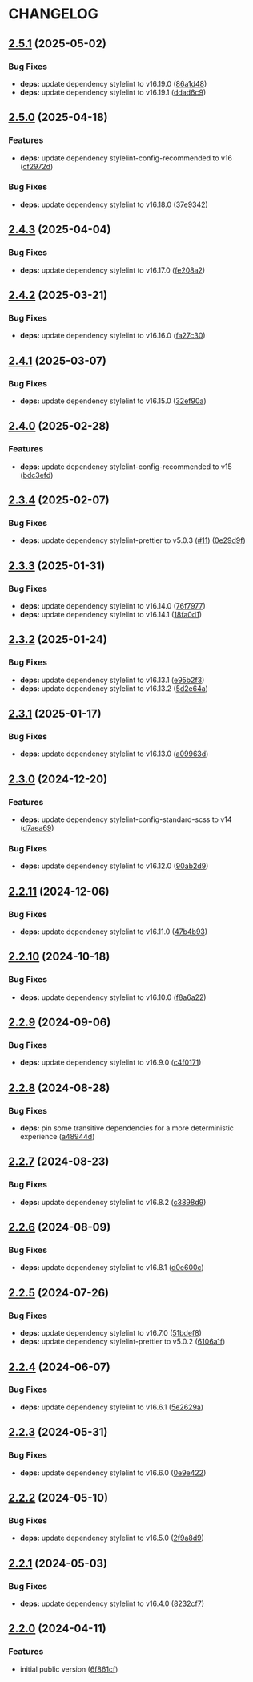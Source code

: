 # CHANGELOG

## [2.5.1](https://github.com/Forsakringskassan/stylelint-config/compare/v2.5.0...v2.5.1) (2025-05-02)

### Bug Fixes

* **deps:** update dependency stylelint to v16.19.0 ([86a1d48](https://github.com/Forsakringskassan/stylelint-config/commit/86a1d48486f8b7a6f158d769a0cab576fe8f8c1a))
* **deps:** update dependency stylelint to v16.19.1 ([ddad6c9](https://github.com/Forsakringskassan/stylelint-config/commit/ddad6c90e84c64eca985285a3810b20bc7721a6c))

## [2.5.0](https://github.com/Forsakringskassan/stylelint-config/compare/v2.4.3...v2.5.0) (2025-04-18)

### Features

* **deps:** update dependency stylelint-config-recommended to v16 ([cf2972d](https://github.com/Forsakringskassan/stylelint-config/commit/cf2972ded8aaa1d94362d4042986c91faa892304))

### Bug Fixes

* **deps:** update dependency stylelint to v16.18.0 ([37e9342](https://github.com/Forsakringskassan/stylelint-config/commit/37e9342ed9c19d64f3923259017b661f6959e912))

## [2.4.3](https://github.com/Forsakringskassan/stylelint-config/compare/v2.4.2...v2.4.3) (2025-04-04)

### Bug Fixes

* **deps:** update dependency stylelint to v16.17.0 ([fe208a2](https://github.com/Forsakringskassan/stylelint-config/commit/fe208a2b1bb5fde6ac30f0364e90ff3b1f6ccfb0))

## [2.4.2](https://github.com/Forsakringskassan/stylelint-config/compare/v2.4.1...v2.4.2) (2025-03-21)

### Bug Fixes

* **deps:** update dependency stylelint to v16.16.0 ([fa27c30](https://github.com/Forsakringskassan/stylelint-config/commit/fa27c302fb562088c166ef4184f484e986f54a62))

## [2.4.1](https://github.com/Forsakringskassan/stylelint-config/compare/v2.4.0...v2.4.1) (2025-03-07)

### Bug Fixes

* **deps:** update dependency stylelint to v16.15.0 ([32ef90a](https://github.com/Forsakringskassan/stylelint-config/commit/32ef90a85473bff46ae7ac74d5721287f0386f5d))

## [2.4.0](https://github.com/Forsakringskassan/stylelint-config/compare/v2.3.4...v2.4.0) (2025-02-28)

### Features

* **deps:** update dependency stylelint-config-recommended to v15 ([bdc3efd](https://github.com/Forsakringskassan/stylelint-config/commit/bdc3efd10934a4db2edb02eaf43fe8311cb92270))

## [2.3.4](https://github.com/Forsakringskassan/stylelint-config/compare/v2.3.3...v2.3.4) (2025-02-07)

### Bug Fixes

* **deps:** update dependency stylelint-prettier to v5.0.3 ([#11](https://github.com/Forsakringskassan/stylelint-config/issues/11)) ([0e29d9f](https://github.com/Forsakringskassan/stylelint-config/commit/0e29d9f97cfb3b2d692d012d71d7bf85ba197ab1))

## [2.3.3](https://github.com/Forsakringskassan/stylelint-config/compare/v2.3.2...v2.3.3) (2025-01-31)

### Bug Fixes

* **deps:** update dependency stylelint to v16.14.0 ([76f7977](https://github.com/Forsakringskassan/stylelint-config/commit/76f79779078e6ef67439d4d00a9595d3d4f3f183))
* **deps:** update dependency stylelint to v16.14.1 ([18fa0d1](https://github.com/Forsakringskassan/stylelint-config/commit/18fa0d19ac7a77bd8cfd0f88e3c7f9a867cba831))

## [2.3.2](https://github.com/Forsakringskassan/stylelint-config/compare/v2.3.1...v2.3.2) (2025-01-24)

### Bug Fixes

* **deps:** update dependency stylelint to v16.13.1 ([e95b2f3](https://github.com/Forsakringskassan/stylelint-config/commit/e95b2f33173de03cd7fe3d70c802c2e394e3f356))
* **deps:** update dependency stylelint to v16.13.2 ([5d2e64a](https://github.com/Forsakringskassan/stylelint-config/commit/5d2e64a387f1c5d10f6a78256110c93e0aac619c))

## [2.3.1](https://github.com/Forsakringskassan/stylelint-config/compare/v2.3.0...v2.3.1) (2025-01-17)

### Bug Fixes

* **deps:** update dependency stylelint to v16.13.0 ([a09963d](https://github.com/Forsakringskassan/stylelint-config/commit/a09963d5da345bb44fe9ab6912c07e70604d0634))

## [2.3.0](https://github.com/Forsakringskassan/stylelint-config/compare/v2.2.11...v2.3.0) (2024-12-20)

### Features

* **deps:** update dependency stylelint-config-standard-scss to v14 ([d7aea69](https://github.com/Forsakringskassan/stylelint-config/commit/d7aea69fcc700eed18aad8afb615b16caba480b2))

### Bug Fixes

* **deps:** update dependency stylelint to v16.12.0 ([90ab2d9](https://github.com/Forsakringskassan/stylelint-config/commit/90ab2d9e150c997a8bd948eaf6600164b4f53fd9))

## [2.2.11](https://github.com/Forsakringskassan/stylelint-config/compare/v2.2.10...v2.2.11) (2024-12-06)


### Bug Fixes

* **deps:** update dependency stylelint to v16.11.0 ([47b4b93](https://github.com/Forsakringskassan/stylelint-config/commit/47b4b93f9345776a4fc99bc5984a1930615f1b71))

## [2.2.10](https://github.com/Forsakringskassan/stylelint-config/compare/v2.2.9...v2.2.10) (2024-10-18)


### Bug Fixes

* **deps:** update dependency stylelint to v16.10.0 ([f8a6a22](https://github.com/Forsakringskassan/stylelint-config/commit/f8a6a22ec16bde8bcd7ba2bdcea06397e2a02268))

## [2.2.9](https://github.com/Forsakringskassan/stylelint-config/compare/v2.2.8...v2.2.9) (2024-09-06)


### Bug Fixes

* **deps:** update dependency stylelint to v16.9.0 ([c4f0171](https://github.com/Forsakringskassan/stylelint-config/commit/c4f0171cfd07fb3c7613915e593ecc74ba3dc402))

## [2.2.8](https://github.com/Forsakringskassan/stylelint-config/compare/v2.2.7...v2.2.8) (2024-08-28)


### Bug Fixes

* **deps:** pin some transitive dependencies for a more deterministic experience ([a48944d](https://github.com/Forsakringskassan/stylelint-config/commit/a48944d9cc9c853b5b365cfce32a59cbd4a32b64))

## [2.2.7](https://github.com/Forsakringskassan/stylelint-config/compare/v2.2.6...v2.2.7) (2024-08-23)


### Bug Fixes

* **deps:** update dependency stylelint to v16.8.2 ([c3898d9](https://github.com/Forsakringskassan/stylelint-config/commit/c3898d9dedef79a69e7ba0f99b999263122e7604))

## [2.2.6](https://github.com/Forsakringskassan/stylelint-config/compare/v2.2.5...v2.2.6) (2024-08-09)


### Bug Fixes

* **deps:** update dependency stylelint to v16.8.1 ([d0e600c](https://github.com/Forsakringskassan/stylelint-config/commit/d0e600c178c391fde56c70e55db17055cf758ddf))

## [2.2.5](https://github.com/Forsakringskassan/stylelint-config/compare/v2.2.4...v2.2.5) (2024-07-26)


### Bug Fixes

* **deps:** update dependency stylelint to v16.7.0 ([51bdef8](https://github.com/Forsakringskassan/stylelint-config/commit/51bdef86f7c47d673aedb2c93a490f9adf4c5bd7))
* **deps:** update dependency stylelint-prettier to v5.0.2 ([6106a1f](https://github.com/Forsakringskassan/stylelint-config/commit/6106a1f1536b442f82e524d869984812936ba337))

## [2.2.4](https://github.com/Forsakringskassan/stylelint-config/compare/v2.2.3...v2.2.4) (2024-06-07)


### Bug Fixes

* **deps:** update dependency stylelint to v16.6.1 ([5e2629a](https://github.com/Forsakringskassan/stylelint-config/commit/5e2629aa69d5f7b7d25e4b1af6cfcb5a8db19d28))

## [2.2.3](https://github.com/Forsakringskassan/stylelint-config/compare/v2.2.2...v2.2.3) (2024-05-31)


### Bug Fixes

* **deps:** update dependency stylelint to v16.6.0 ([0e9e422](https://github.com/Forsakringskassan/stylelint-config/commit/0e9e4220f3f3ea11e0ae02461298f31b92e858d7))

## [2.2.2](https://github.com/Forsakringskassan/stylelint-config/compare/v2.2.1...v2.2.2) (2024-05-10)


### Bug Fixes

* **deps:** update dependency stylelint to v16.5.0 ([2f9a8d9](https://github.com/Forsakringskassan/stylelint-config/commit/2f9a8d94204fe74d5087335ebdd39f3a5ee0e1c7))

## [2.2.1](https://github.com/Forsakringskassan/stylelint-config/compare/v2.2.0...v2.2.1) (2024-05-03)


### Bug Fixes

* **deps:** update dependency stylelint to v16.4.0 ([8232cf7](https://github.com/Forsakringskassan/stylelint-config/commit/8232cf7da82e62cfd0bd9918b6cd8221205888fa))

## [2.2.0](https://github.com/Forsakringskassan/stylelint-config/compare/v2.1.0...v2.2.0) (2024-04-11)


### Features

* initial public version ([6f861cf](https://github.com/Forsakringskassan/stylelint-config/commit/6f861cfb5c94dd0356176615c6523fa77f5ab898))
